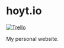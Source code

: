hoyt.io
=======

[![Trello](https://img.shields.io/badge/Trello-Allegan_Legal-blue.svg)](https://trello.com/b/cJl00ryS)

My personal website.
